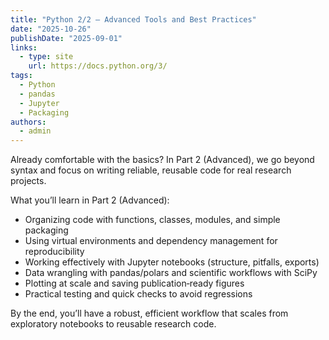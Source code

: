 ```yaml
---
title: "Python 2/2 — Advanced Tools and Best Practices"
date: "2025-10-26"
publishDate: "2025-09-01"
links:
  - type: site
    url: https://docs.python.org/3/
tags:
  - Python
  - pandas
  - Jupyter
  - Packaging
authors:
  - admin
---
```


Already comfortable with the basics? In Part 2 (Advanced), we go beyond syntax and focus on writing reliable, reusable code for real research projects.

What you’ll learn in Part 2 (Advanced):

- Organizing code with functions, classes, modules, and simple packaging
- Using virtual environments and dependency management for reproducibility
- Working effectively with Jupyter notebooks (structure, pitfalls, exports)
- Data wrangling with pandas/polars and scientific workflows with SciPy
- Plotting at scale and saving publication‑ready figures
- Practical testing and quick checks to avoid regressions

By the end, you’ll have a robust, efficient workflow that scales from exploratory notebooks to reusable research code.

<!--more-->
